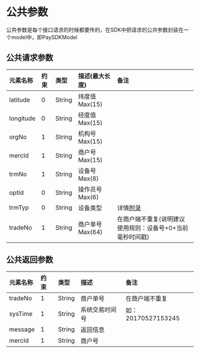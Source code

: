 # 公共参数

公共参数是每个接口请求的时候都要传的，在SDK中把请求的公共参数封装在一个model中，即PaySDKModel

## 公共请求参数

| 元素名称 | 约束 | 类型 | 描述\(最大长度\) | 备注 |
| :--- | :--- | :--- | :--- | :--- |
| latitude | 0 | String | 纬度值Max\(15\) |  |
| longitude | 0 | String | 经度值Max\(15\) |  |
| orgNo | 1 | String | 机构号Max\(15\) |  |
| mercId | 1 | String | 商户号Max\(15\) |  |
| trmNo | 1 | String | 设备号Max\(8\) |  |
| optId | 0 | String | 操作员号Max\(6\) |  |
| trmTyp | 0 | String | 设备类型 | 详情[附录](/iosSDK/appendix.md) |
| tradeNo | 1 | String | 商户单号Max\(64\) | 在商户端不重复\(说明建议使用规则：设备号+0+当前毫秒时间戳\) |

## 公共返回参数

| 元素名称 | 约束 | 类型 | 描述 | 备注 |
| :--- | :--- | :--- | :--- | :--- |
| tradeNo | 1 | String | 商户单号 | 在商户端不重复 |
| sysTime | 1 | String | 系统交易时间号 | 如：20170527153245 |
| message | 1 | String | 返回信息 |  |
| mercId | 1 | String | 商户号 |  |



